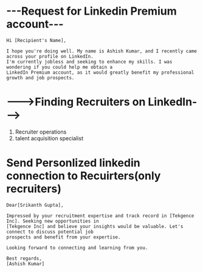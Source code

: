 # ---Request for Linkedin Premium account---
```
Hi [Recipient's Name],

I hope you're doing well. My name is Ashish Kumar, and I recently came across your profile on LinkedIn.
I'm currently jobless and seeking to enhance my skills. I was wondering if you could help me obtain a
LinkedIn Premium account, as it would greatly benefit my professional growth and job prospects.
```

# --->Finding Recruiters on LinkedIn---> 

1. Recruiter operations 
2. talent acquisition specialist


# Send Personlized linkedin connection to Recuirters(only recruiters)

```
Dear[Srikanth Gupta],

Impressed by your recruitment expertise and track record in [Tekgence Inc]. Seeking new opportunities in 
[Tekgence Inc] and believe your insights would be valuable. Let's connect to discuss potential job 
prospects and benefit from your expertise.

Looking forward to connecting and learning from you.

Best regards,
[Ashish Kumar]
```



